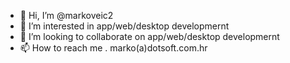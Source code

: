 - 👋 Hi, I’m @markoveic2
- 👀 I’m interested in app/web/desktop developmernt
- 💞️ I’m looking to collaborate on app/web/desktop developmernt
- 📫 How to reach me . marko(a)dotsoft.com.hr

<!---
markoveic2/markoveic2 is a ✨ special ✨ repository because its `README.md` (this file) appears on your GitHub profile.
You can click the Preview link to take a look at your changes.
--->
